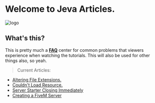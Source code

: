# Welcome to Jeva Articles.
![logo](https://raw.githubusercontent.com/jevajs/jeva-screen/master/main.png)

## What's this?
This is pretty much a **[FAQ](https://www.google.com/search?q=faq+definition)** center for common problems that viewers experience when watching the tutorials. 
This will also be used for other things also, so yeah.

> Current Articles: 
 * [Altering File Extensions.](file-extensions)
 * [Couldn't Load Resource.](couldn't-load-resource)
 * [Server Starter Closing Immediately](server-starter-closing-immediately)
 * [Creating a FiveM Server](creating-a-fivem-server)